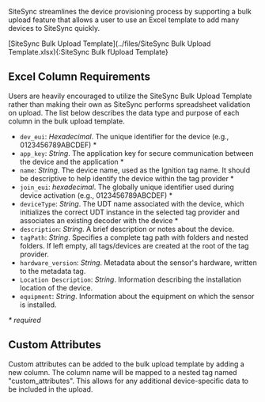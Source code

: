 SiteSync streamlines the device provisioning process by supporting a bulk upload feature that allows a user to use an
Excel template to add many devices to SiteSync quickly.

[SiteSync Bulk Upload Template](../files/SiteSync Bulk Upload Template.xlsx){:SiteSync Bulk fUpload Template}

## Excel Column Requirements

Users are heavily encouraged to utilize the SiteSync Bulk Upload Template rather than making their own as SiteSync 
performs spreadsheet validation on upload. The list below describes the data type and purpose of each column in the bulk
upload template.

- `dev_eui`: _Hexadecimal_. The unique identifier for the device (e.g., 0123456789ABCDEF) *
- `app_key`: _String_. The application key for secure communication between the device and the application *
- `name`: _String_. The device name, used as the Ignition tag name. It should be descriptive to help identify the device 
within the tag provider *
- `join_eui`: _hexadecimal_. The globally unique identifier used during device activation (e.g., 0123456789ABCDEF) *
- `deviceType`: _String_. The UDT name associated with the device, which initializes the correct UDT instance in the 
selected tag provider and associates an existing decoder with the device *
- `description`: _String_. A brief description or notes about the device.
- `tagPath`: _String_. Specifies a complete tag path with folders and nested folders. If left empty, all tags/devices 
are created at the root of the tag provider.
- `hardware_version`: _String_. Metadata about the sensor's hardware, written to the metadata tag.
- `Location Description`: _String_. Information describing the installation location of the device.
- `equipment`: _String_. Information about the equipment on which the sensor is installed.

_* required_

## Custom Attributes
Custom attributes can be added to the bulk upload template by adding a new column. The column name will be mapped to a 
nested tag named "custom_attributes". This allows for any additional device-specific data to be included in the upload.